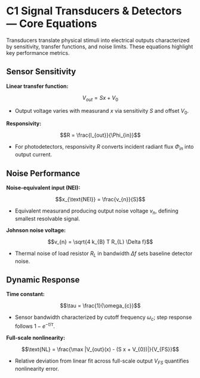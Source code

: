 # C1 Signal Transducers & Detectors — Core Equations

Transducers translate physical stimuli into electrical outputs characterized by sensitivity, transfer functions, and noise limits. These equations highlight key performance metrics.

## Sensor Sensitivity
**Linear transfer function:**

$$V_{out} = S x + V_{0}$$

- Output voltage varies with measurand $x$ via sensitivity $S$ and offset $V_{0}$.

**Responsivity:**

$$R = \frac{I_{out}}{\Phi_{in}}$$

- For photodetectors, responsivity $R$ converts incident radiant flux $\Phi_{in}$ into output current.

## Noise Performance
**Noise-equivalent input (NEI):**

$$x_{\text{NEI}} = \frac{v_{n}}{S}$$

- Equivalent measurand producing output noise voltage $v_{n}$, defining smallest resolvable signal.

**Johnson noise voltage:**

$$v_{n} = \sqrt{4 k_{B} T R_{L} \Delta f}$$

- Thermal noise of load resistor $R_{L}$ in bandwidth $\Delta f$ sets baseline detector noise.

## Dynamic Response
**Time constant:**

$$\tau = \frac{1}{\omega_{c}}$$

- Sensor bandwidth characterized by cutoff frequency $\omega_{c}$; step response follows $1 - e^{-t/\tau}$.

**Full-scale nonlinearity:**

$$\text{NL} = \frac{\max |V_{out}(x) - (S x + V_{0})|}{V_{FS}}$$

- Relative deviation from linear fit across full-scale output $V_{FS}$ quantifies nonlinearity error.
